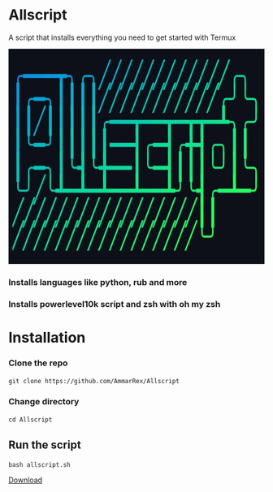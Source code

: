 # Allscript
A script that installs everything you need to get started with Termux

![alt text](https://github.com/AmmarRex/Allscript/blob/main/Logo.jpg "Logo Title Text 1")



### Installs languages like python, rub and more


### Installs powerlevel10k script and zsh with oh my zsh

# Installation

###  Clone the repo

```git clone https://github.com/AmmarRex/Allscript```

###  Change directory

`cd Allscript`

##  Run the script

`bash allscript.sh`

<!-- Place this tag where you want the button to render. -->
<a class="github-button" href="https://github.com/AmmarRex/Allscript/archive/master.zip" data-color-scheme="no-preference: dark_dimmed; light: dark_dimmed; dark: dark_dimmed;" data-icon="octicon-download" data-size="large" aria-label="Download AmmarRex/Allscript on GitHub">Download</a>



